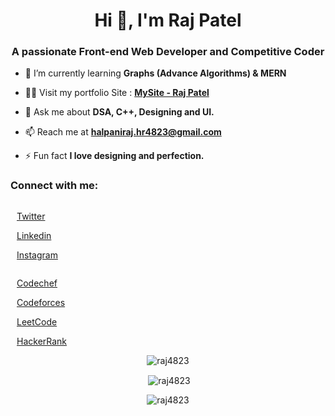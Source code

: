 <h1 align="center">Hi 👋, I'm Raj Patel</h1>
<h3 align="center">A passionate Front-end Web Developer and Competitive Coder</h3>

- 🌱 I’m currently learning **Graphs (Advance Algorithms) & MERN**

- 👨‍💻 Visit my portfolio Site : **[MySite - Raj Patel](https://raj4823.github.io/MySite/)**

- 💬 Ask me about **DSA, C++, Designing and UI.**

- 📫 Reach me at **halpaniraj.hr4823@gmail.com**

- ⚡ Fun fact **I love designing and perfection.**



<h3 align="left">Connect with me:</h3>

<p style="display:flex;">

<a href="https://twitter.com/rajpatel_4" style="margin:10px;" target="blank"> Twitter</a>

<a href="https://linkedin.com/in/raj-4823" style="margin:10px;" target="blank"> Linkedin </a>

<a href="https://instagram.com/raj_4" style="margin:10px;" target="blank"> Instagram</a>
</p>

<p style="display:flex;">

<a href="https://www.codechef.com/users/the_247" style="margin:10px;" target="blank"> Codechef</a>

<a href="https://codeforces.com/profile/raj_4" style="margin:10px;" target="blank"> Codeforces</a>

<a href="https://www.leetcode.com/the_247" style="margin:10px;" target="blank"> LeetCode </a>

<a href="https://www.hackerrank.com/raj_4823" style="margin:10px;" target="blank"> HackerRank</a>  

</p>


<p align="center"><img align="center" src="https://github-readme-stats.vercel.app/api/top-langs?username=raj4823&show_icons=true&theme=dracula&locale=en&layout=compact" alt="raj4823" /></p>

<p align="center">&nbsp;<img align="center" src="https://github-readme-stats.vercel.app/api?username=raj4823&show_icons=true&theme=dracula&locale=en" alt="raj4823" /></p>

<p align="center"><img align="center" src="https://github-readme-streak-stats.herokuapp.com/?user=raj4823&theme=dark" alt="raj4823" /></p>
